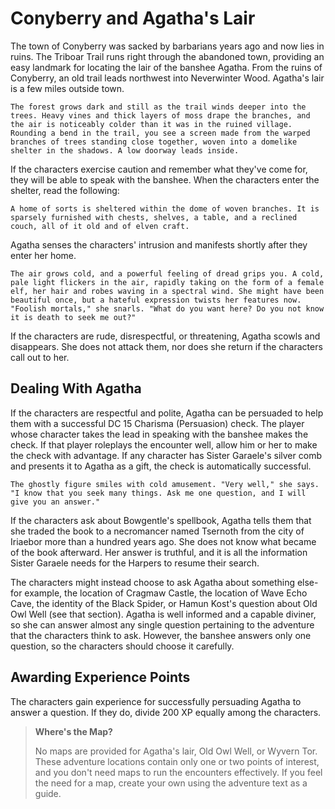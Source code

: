 # Conyberry and Agatha's Lair
The town of Conyberry was sacked by barbarians years ago and now lies in ruins. The Triboar Trail runs right through the abandoned town, providing an easy landmark for locating the lair of the banshee Agatha. From the ruins of Conyberry, an old trail leads northwest into Neverwinter Wood. Agatha's lair is a few miles outside town.

```
The forest grows dark and still as the trail winds deeper into the trees. Heavy vines and thick layers of moss drape the branches, and the air is noticeably colder than it was in the ruined village. Rounding a bend in the trail, you see a screen made from the warped branches of trees standing close together, woven into a domelike shelter in the shadows. A low doorway leads inside.
```

If the characters exercise caution and remember what they've come for, they will be able to speak with the banshee. When the characters enter the shelter, read the following:

```
A home of sorts is sheltered within the dome of woven branches. It is sparsely furnished with chests, shelves, a table, and a reclined couch, all of it old and of elven craft.
```

Agatha senses the characters' intrusion and manifests shortly after they enter her home.

```
The air grows cold, and a powerful feeling of dread grips you. A cold, pale light flickers in the air, rapidly taking on the form of a female elf, her hair and robes waving in a spectral wind. She might have been beautiful once, but a hateful expression twists her features now. "Foolish mortals," she snarls. "What do you want here? Do you not know it is death to seek me out?"
```

If the characters are rude, disrespectful, or threatening, Agatha scowls and disappears. She does not attack them, nor does she return if the characters call out to her.

## Dealing With Agatha
If the characters are respectful and polite, Agatha can be persuaded to help them with a successful DC 15 Charisma (Persuasion) check. The player whose character takes the lead in speaking with the banshee makes the check. If that player roleplays the encounter well, allow him or her to make the check with advantage. If any character has Sister Garaele's silver comb and presents it to Agatha as a gift, the check is automatically successful.

```
The ghostly figure smiles with cold amusement. "Very well," she says. "I know that you seek many things. Ask me one question, and I will give you an answer."
```

If the characters ask about Bowgentle's spellbook, Agatha tells them that she traded the book to a necromancer named Tsernoth from the city of Iriaebor more than a hundred years ago. She does not know what became of the book afterward. Her answer is truthful, and it is all the information Sister Garaele needs for the Harpers to resume their search.

The characters might instead choose to ask Agatha about something else-for example, the location of Cragmaw Castle, the location of Wave Echo Cave, the identity of the Black Spider, or Hamun Kost's question about Old Owl Well (see that section). Agatha is well informed and a capable diviner, so she can answer almost any single question pertaining to the adventure that the characters think to ask. However, the banshee answers only one question, so the characters should choose it carefully.

## Awarding Experience Points
The characters gain experience for successfully persuading Agatha to answer a question. If they do, divide 200 XP equally among the characters.

> **Where's the Map?**
> 
> No maps are provided for Agatha's lair, Old Owl Well, or Wyvern Tor. These adventure locations contain only one or two points of interest, and you don't need maps to run the encounters effectively. If you feel the need for a map, create your own using the adventure text as a guide.
